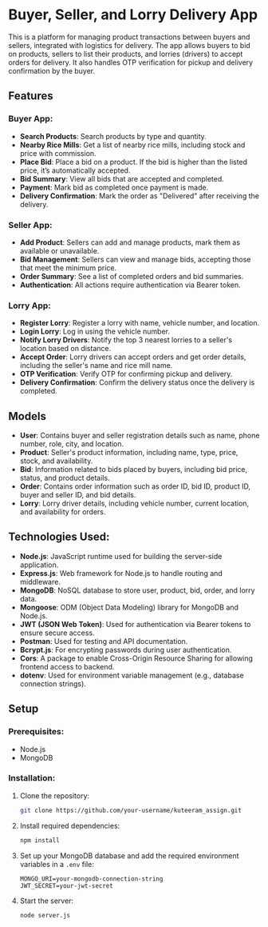 # Buyer, Seller, and Lorry Delivery App

This is a platform for managing product transactions between buyers and sellers, integrated with logistics for delivery. The app allows buyers to bid on products, sellers to list their products, and lorries (drivers) to accept orders for delivery. It also handles OTP verification for pickup and delivery confirmation by the buyer.

## Features

### Buyer App:
- **Search Products**: Search products by type and quantity.
- **Nearby Rice Mills**: Get a list of nearby rice mills, including stock and price with commission.
- **Place Bid**: Place a bid on a product. If the bid is higher than the listed price, it’s automatically accepted.
- **Bid Summary**: View all bids that are accepted and completed.
- **Payment**: Mark bid as completed once payment is made.
- **Delivery Confirmation**: Mark the order as "Delivered" after receiving the delivery.

### Seller App:
- **Add Product**: Sellers can add and manage products, mark them as available or unavailable.
- **Bid Management**: Sellers can view and manage bids, accepting those that meet the minimum price.
- **Order Summary**: See a list of completed orders and bid summaries.
- **Authentication**: All actions require authentication via Bearer token.

### Lorry App:
- **Register Lorry**: Register a lorry with name, vehicle number, and location.
- **Login Lorry**: Log in using the vehicle number.
- **Notify Lorry Drivers**: Notify the top 3 nearest lorries to a seller's location based on distance.
- **Accept Order**: Lorry drivers can accept orders and get order details, including the seller's name and rice mill name.
- **OTP Verification**: Verify OTP for confirming pickup and delivery.
- **Delivery Confirmation**: Confirm the delivery status once the delivery is completed.

## Models

- **User**: Contains buyer and seller registration details such as name, phone number, role, city, and location.
- **Product**: Seller's product information, including name, type, price, stock, and availability.
- **Bid**: Information related to bids placed by buyers, including bid price, status, and product details.
- **Order**: Contains order information such as order ID, bid ID, product ID, buyer and seller ID, and bid details.
- **Lorry**: Lorry driver details, including vehicle number, current location, and availability for orders.

## Technologies Used:

- **Node.js**: JavaScript runtime used for building the server-side application.
- **Express.js**: Web framework for Node.js to handle routing and middleware.
- **MongoDB**: NoSQL database to store user, product, bid, order, and lorry data.
- **Mongoose**: ODM (Object Data Modeling) library for MongoDB and Node.js.
- **JWT (JSON Web Token)**: Used for authentication via Bearer tokens to ensure secure access.
- **Postman**: Used for testing and API documentation.
- **Bcrypt.js**: For encrypting passwords during user authentication.
- **Cors**: A package to enable Cross-Origin Resource Sharing for allowing frontend access to backend.
- **dotenv**: Used for environment variable management (e.g., database connection strings).

## Setup

### Prerequisites:
- Node.js
- MongoDB

### Installation:
1. Clone the repository:
    ```bash
    git clone https://github.com/your-username/kuteeram_assign.git
    ```
2. Install required dependencies:
    ```bash
    npm install
    ```

3. Set up your MongoDB database and add the required environment variables in a `.env` file:
    ```
    MONGO_URI=your-mongodb-connection-string
    JWT_SECRET=your-jwt-secret
    ```

4. Start the server:
    ```bash
    node server.js
    ```
